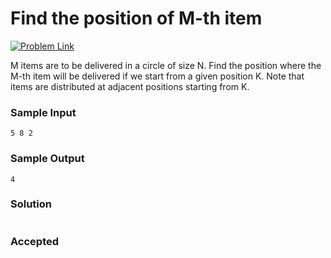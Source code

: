 # Find the position of M-th item

[![Problem Link](https://img.shields.io/badge/GeeksforGeeks-298D46?style=for-the-badge&logo=geeksforgeeks&logoColor=white)](https://practice.geeksforgeeks.org/problems/find-the-position-of-m-th-item1723/1#)

M items are to be delivered in a circle of size N. Find the position where the M-th item will be delivered if we start from a given position K. Note that items are distributed at adjacent positions starting from K.

### Sample Input
```
5 8 2
```
### Sample Output
```
4
```

### Solution
```cpp

```

### Accepted
